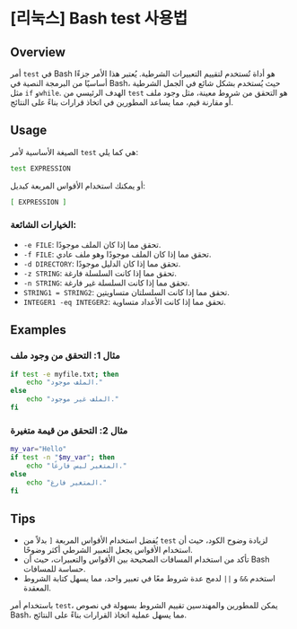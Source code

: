 # [리눅스] Bash test 사용법

## Overview
أمر `test` في Bash هو أداة تُستخدم لتقييم التعبيرات الشرطية. يُعتبر هذا الأمر جزءًا أساسيًا من البرمجة النصية في Bash، حيث يُستخدم بشكل شائع في الجمل الشرطية مثل `if` و`while`. الهدف الرئيسي من `test` هو التحقق من شروط معينة، مثل وجود ملف أو مقارنة قيم، مما يساعد المطورين في اتخاذ قرارات بناءً على النتائج.

## Usage
الصيغة الأساسية لأمر `test` هي كما يلي:

```bash
test EXPRESSION
```

أو يمكنك استخدام الأقواس المربعة كبديل:

```bash
[ EXPRESSION ]
```

### الخيارات الشائعة:
- `-e FILE`: تحقق مما إذا كان الملف موجودًا.
- `-f FILE`: تحقق مما إذا كان الملف موجودًا وهو ملف عادي.
- `-d DIRECTORY`: تحقق مما إذا كان الدليل موجودًا.
- `-z STRING`: تحقق مما إذا كانت السلسلة فارغة.
- `-n STRING`: تحقق مما إذا كانت السلسلة غير فارغة.
- `STRING1 = STRING2`: تحقق مما إذا كانت السلسلتان متساويتين.
- `INTEGER1 -eq INTEGER2`: تحقق مما إذا كانت الأعداد متساوية.

## Examples
### مثال 1: التحقق من وجود ملف
```bash
if test -e myfile.txt; then
    echo "الملف موجود."
else
    echo "الملف غير موجود."
fi
```

### مثال 2: التحقق من قيمة متغيرة
```bash
my_var="Hello"
if test -n "$my_var"; then
    echo "المتغير ليس فارغًا."
else
    echo "المتغير فارغ."
fi
```

## Tips
- يُفضل استخدام الأقواس المربعة `[` بدلاً من `test` لزيادة وضوح الكود، حيث أن استخدام الأقواس يجعل التعبير الشرطي أكثر وضوحًا.
- تأكد من استخدام المسافات الصحيحة بين الأقواس والتعبيرات، حيث أن Bash حساسة للمسافات.
- استخدم `&&` و `||` لدمج عدة شروط معًا في تعبير واحد، مما يسهل كتابة الشروط المعقدة.

باستخدام أمر `test`، يمكن للمطورين والمهندسين تقييم الشروط بسهولة في نصوص Bash، مما يسهل عملية اتخاذ القرارات بناءً على النتائج.